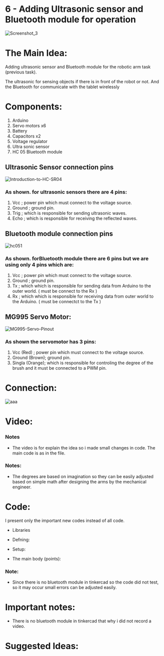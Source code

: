 # 6 - Adding Ultrasonic sensor and Bluetooth module for operation


![Screenshot_3](https://user-images.githubusercontent.com/85455361/124705407-4b38b880-defe-11eb-9f68-1afa998dbb38.jpg)

# The Main Idea:

Adding ultrasonic sensor and Bluetooth module for the robotic arm task (previous task). 

The ultrasonic for sensing objects if there is in front of the robot or not.
And the Bluetooth for communicate with the tablet wirelessly

# Components:

1. Arduino
2. Servo motors x6
3. Battery
4. Capacitors x2
5. Voltage regulator 
6. Ultra sonic sensor
7. HC 05 Bluetooth module

## Ultrasonic Sensor connection pins

![Introduction-to-HC-SR04](https://user-images.githubusercontent.com/85455361/124712954-9657c900-df08-11eb-968b-2246cb1c8ce9.jpg)

### As shown. for ultrasonic sensors there are 4 pins:

1. Vcc ; power pin which must connect to the voltage source.
2. Ground ; ground pin.
3. Trig ; which is responsible for sending ultrasonic waves.
4. Echo ; which is responsible for receiving the reflected waves.

## Bluetooth module connection pins

![hc051](https://user-images.githubusercontent.com/85455361/124713078-bdae9600-df08-11eb-8240-8f3872993614.jpg)

### As shown. forBluetooth module there are 6 pins but we are using only 4 pins which are:

1. Vcc ; power pin which must connect to the voltage source.
2. Ground ; ground pin.
3. Tx ; which which is responsible for sending data from Arduino to the outer world. ( must be connect to the Rx )
4. Rx ; which which is responsible for receiving data from outer world to the Arduino. ( must be connectct to the Tx ) 

## MG995 Servo Motor:

![MG995-Servo-Pinout](https://user-images.githubusercontent.com/85455361/125038290-ecaa4080-e09d-11eb-9b9f-f8967cbb6d89.png)

### As shown the servomotor has 3 pins:

1. Vcc (Red) ; power pin which must connect to the voltage source.
2. Ground (Brown); ground pin.
3. Singla (Orange); which is responsible for controling the degree of the brush and it must be connected to a PWM pin.


# Connection:

![aaa](https://user-images.githubusercontent.com/85455361/124711475-cbfbb280-df06-11eb-9788-6bbc21646dea.jpg)

# Video:

### Notes

* The video is for explain the idea so i made small changes in code. The main code is as in the file.

### Notes:

* The degrees are based on imagination so they can be easily adjusted based on simple math after designing the arms by the mechanical engineer. 

# Code:

I present only the important new codes instead of all code.

* Libraries 

* Defning:

* Setup:

* The main body (points):

### Note:

* Since there is no bluetooth module in tinkercad so the code did not test, so it may occur small errors can be adjusted easily. 

# Important notes:

* There is no bluetooth module in tinkercad that why i did not record a video.


# Suggested Ideas: 
###  
